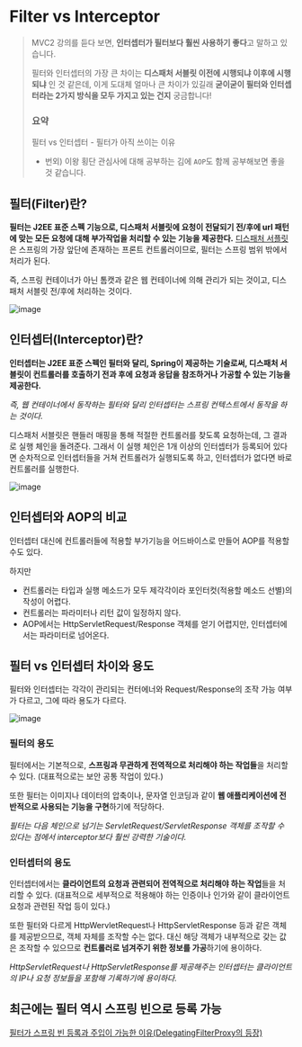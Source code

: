 # Filter vs Interceptor

> MVC2 강의를 듣다 보면, **인터셉터가 필터보다 훨씬 사용하기 좋다**고 말하고 있습니다.
> 
> 
> 필터와 인터셉터의 가장 큰 차이는 **디스패처 서블릿 이전에 시행되냐 이후에 시행되냐** 인 것 같은데, 이게 도대체 얼마나 큰 차이가 있길래 **굳이굳이 필터와 인터셉터라는 2가지 방식을 모두 가지고 있는 건지** 궁금합니다!
> 
> ### **요약**
> 
> 필터 vs 인터셉터 - 필터가 아직 쓰이는 이유
> 
> - 번외) 이왕 횡단 관심사에 대해 공부하는 김에 `AOP`도 함께 공부해보면 좋을 것 같습니다.

## 필터(Filter)란?

**필터는 J2EE 표준 스펙 기능으로, 디스패처 서블릿에 요청이 전달되기 전/후에 url 패턴에 맞는 모든 요청에 대해 부가작업을 처리할 수 있는 기능을 제공한다.** [디스패처 서플릿](https://mangkyu.tistory.com/18)은 스프링의 가장 앞단에 존재하는 프론트 컨트롤러이므로, 필터는 스프링 범위 밖에서 처리가 된다.

즉, 스프링 컨테이너가 아닌 톰캣과 같은 웹 컨테이너에 의해 관리가 되는 것이고, 디스패처 서블릿 전/후에 처리하는 것이다.

![image](https://user-images.githubusercontent.com/92802207/190859353-7453b121-b705-4aaf-a931-03bed57366fc.png)

## 인터셉터(Interceptor)란?

**인터셉터는 J2EE 표준 스펙인 필터와 달리, Spring이 제공하는 기술로써, 디스패처 서블릿이 컨트롤러를 호출하기 전과 후에 요청과 응답을 참조하거나 가공할 수 있는 기능을 제공한다.**

*즉, 웹 컨테이너에서 동작하는 필터와 달리 인터셉터는 스프링 컨텍스트에서 동작을 하는 것이다.*

디스패처 서블릿은 핸들러 매핑을 통해 적절한 컨트롤러를 찾도록 요청하는데, 그 결과로 실행 체인을 돌려준다. 그래서 이 실행 체인은 1개 이상의 인터셉터가 등록되어 있다면 순차적으로 인터셉터들을 거쳐 컨트롤러가 실행되도록 하고, 인터셉터가 없다면 바로 컨트롤러를 실행한다.

![image](https://user-images.githubusercontent.com/92802207/190859371-f8d54f29-b974-47ab-8513-b54090281fc8.png)

## 인터셉터와 AOP의 비교

인터셉터 대신에 컨트롤러들에 적용할 부가기능을 어드바이스로 만들어 AOP를 적용할 수도 있다. 

하지만

- 컨트롤러는 타입과 실행 메소드가 모두 제각각이라 포인터컷(적용할 메소드 선별)의 작성이 어렵다.
- 컨트롤러는 파라미터나 리턴 값이 일정하지 않다.
- AOP에서는 HttpServletRequest/Response 객체를 얻기 어렵지만, 인터셉터에서는 파라미터로 넘어온다.

## 필터 vs 인터셉터 차이와 용도

필터와 인터셉터는 각각이 관리되는 컨터에너와 Request/Response의 조작 가능 여부가 다르고, 그에 따라 용도가 다르다.

![image](https://user-images.githubusercontent.com/92802207/190859393-9fd9b87d-489b-4012-b782-1e4a76e4f2c2.png)

### 필터의 용도

필터에서는 기본적으로, **스프링과 무관하게 전역적으로 처리해야 하는 작업들**을 처리할 수 있다. (대표적으로는 보안 공통 작업이 있다.)

또한 필터는 이미지나 데이터의 압축이나, 문자열 인코딩과 같이 **웹 애플리케이션에 전반적으로 사용되는 기능을 구현**하기에 적당하다.

*필터는 다음 체인으로 넘기는 ServletRequest/ServletResponse 객체를 조작할 수 있다는 점에서 interceptor보다 훨씬 강력한 기술이다.*

### 인터셉터의 용도

인터셉터에서는 **클라이언트의 요청과 관련되어 전역적으로 처리해야 하는 작업**들을 처리할 수 있다. (대표적으로 세부적으로 적용해야 하는 인증이나 인가와 같이 클라이언트 요청과 관련된 작업 등이 있다.)

또한 필터와 다르게 HttpWervletRequest나 HttpServletResponse 등과 같은 객체를 제공받으므로, 객체 자체를 조작할 수는 없다. 대신 해당 객체가 내부적으로 갖는 값은 조작할 수 있으므로 **컨트롤러로 넘겨주기 위한 정보를 가공**하기에 용이하다.

*HttpServletRequest나 HttpServletResponse를 제공해주는 인터셉터는 클라이언트의 IP나 요청 정보들을 포함해 기록하기에 용이하다.*

## 최근에는 필터 역시 스프링 빈으로 등록 가능

[필터가 스프링 빈 등록과 주입이 가능한 이유(DelegatingFilterProxy의 등장)](https://mangkyu.tistory.com/221)
